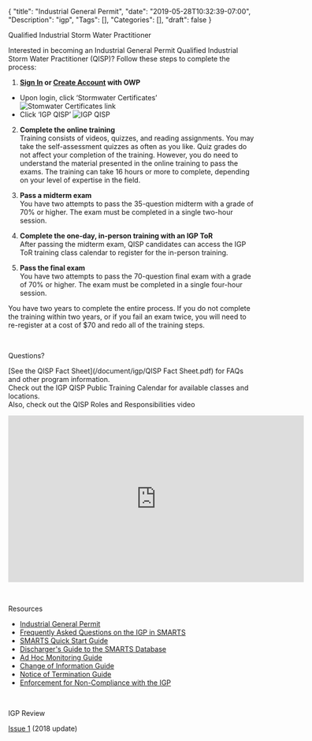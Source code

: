 {
	"title": "Industrial General Permit",
	"date": "2019-05-28T10:32:39-07:00",
	"Description": "igp",
	"Tags": [],
	"Categories": [],
	"draft": false
}


<div class="register-form-header">
Qualified Industrial Storm Water Practitioner
</div>

Interested in becoming an Industrial General Permit Qualified Industrial Storm Water Practitioner (QISP)? Follow these steps to complete the process:

1. **[Sign In](/login/) or [Create Account](register) with OWP**
 - Upon login, click ‘Stormwater Certificates’  
 ![Stomwater Certificates link](/img/icons/sw-menu.jpg)
 - Click ‘IGP QISP’
 ![IGP QISP](/img/icons/menu-igp.jpg)

2. **Complete the online training**  
Training consists of videos, quizzes, and reading assignments. You may take the self-assessment quizzes as often as you like. Quiz grades do not affect your completion of the training. However, you do need to understand the material presented in the online training to pass the exams. The training can take 16 hours or more to complete, depending on your level of expertise in the field.

3. **Pass a midterm exam**  
You have two attempts to pass the 35-question midterm with a grade of 70% or higher. The exam must be completed in a single two-hour session.

4. **Complete the one-day, in-person training with an IGP ToR**  
After passing the midterm exam, QISP candidates can access the IGP ToR training class calendar to register for the in-person training.

5. **Pass the final exam**  
You have two attempts to pass the 70-question final exam with a grade of 70% or higher. The exam must be completed in a single four-hour session.

You have two years to complete the entire process. If you do not complete the training within two years, or if you fail an exam twice, you will need to re-register at a cost of $70 and redo all of the training steps. 

&nbsp;

<div class="register-form-header">
Questions?
</div>

[See the QISP Fact Sheet](/document/igp/QISP Fact Sheet.pdf) for FAQs and other program information.  
Check out the IGP QISP Public Training Calendar for available classes and locations.  
Also, check out the QISP Roles and Responsibilities video  

<iframe src="https://player.vimeo.com/video/156619836" style="width: 600px; height: 338px;" allowfullscreen="" frameborder="0">
</iframe>

&nbsp;

<div class="register-form-header">
Resources
</div>

- [Industrial General Permit](https://www.waterboards.ca.gov/water_issues/programs/stormwater/docs/industrial/2014indgenpermit/wqo2014_0057_dwq_revmar2015.pdf)
- [Frequently Asked Questions on the IGP in SMARTS](https://www.waterboards.ca.gov/water_issues/programs/stormwater/docs/dischargers_guide_SMARTS_faqfnl.pdf)
- [SMARTS Quick Start Guide](https://www.waterboards.ca.gov/water_issues/programs/stormwater/docs/dischargers_guide_smarts_qsg.pdf)
- [Discharger's Guide to the SMARTS Database](https://www.waterboards.ca.gov/water_issues/programs/stormwater/docs/dischargers_guide_smarts.pdf)
- [Ad Hoc Monitoring Guide](https://www.waterboards.ca.gov/water_issues/programs/stormwater/docs/dischargers_guide_adhocreport.pdf)
- [Change of Information Guide](https://www.waterboards.ca.gov/water_issues/programs/stormwater/docs/coi_guide.pdf)
- [Notice of Termination Guide](https://www.waterboards.ca.gov/water_issues/programs/stormwater/docs/not_guide.pdf)
- [Enforcement for Non-Compliance with the IGP](http://www.owp.csus.edu/pdf/igp/Enforcement.pdf)

&nbsp;

<div class="register-form-header">
IGP Review
</div>

[Issue 1](/document/igp/QISP_2018_Renewal_Issue1.pdf) (2018 update)